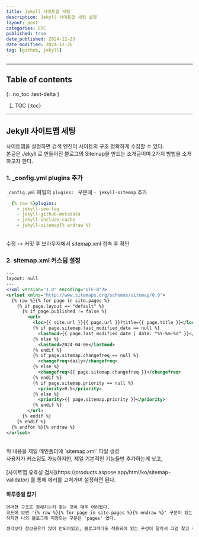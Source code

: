 ```yaml
---
title: Jekyll 사이트맵 세팅
description: Jekyll 사이트맵 세팅 설명
layout: post
categories: ETC
published: true
date_published: 2024-12-23
date_modified: 2024-12-26
tag: [github, jekyll]
---
```

---
## Table of contents
{: .no_toc .text-delta }

1. TOC
{:toc}
---

<!-- 글의 제목은 ##
    나머지 큰 제목은 ###
    이후 나머지는 4개이상 -->

## Jekyll 사이트맵 세팅
사이트맵을 설정하면 검색 엔진이 사이트의 구조 정확하게 수집할 수 있다.
<br>
본글은 Jekyll 로 만들어진 블로그의 Sitemap을 만드는 소개글이며 2가지 방법을 소개하고자 한다. 

### 1. _config.yml plugins 추가
`_config.yml` 파일의 `plugins: ` 부분에 `- jekyll-sitemap` 추가
```yml
  {% raw %}plugins:
    - jekyll-seo-tag
    - jekyll-github-metadata
    - jekyll-include-cache
    - jekyll-sitemap{% endraw %}
```
<br>
수정 -> 커밋 후 브라우저에서 sitemap.xml 접속 후 확인
<br>

### 2. sitemap.xml 커스텀 설정
```xml
---
layout: null
---
<?xml version="1.0" encoding="UTF-8"?>
<urlset xmlns="http://www.sitemaps.org/schemas/sitemap/0.9">
  {% raw %}{% for page in site.pages %}
    {% if page.layout == "default" %}
      {% if page.published != false %}
        <url>
          <loc>{{ site.url }}{{ page.url }}?title={{ page.title }}</loc>
          {% if page.sitemap.last_modified_date == null %}
            <lastmod>{{ page.last_modified_date | date: "%Y-%m-%d" }}</lastmod>
          {% else %}
            <lastmod>2024-04-06</lastmod>
          {% endif %}
          {% if page.sitemap.changefreq == null %}
            <changefreq>daily</changefreq>
          {% else %}
            <changefreq>{{ page.sitemap.changefreq }}</changefreq>
          {% endif %}
          {% if page.sitemap.priority == null %}
            <priority>0.5</priority>
          {% else %}
            <priority>{{ page.sitemap.priority }}</priority>
          {% endif %}
        </url>
      {% endif %}
    {% endif %}
  {% endfor %}{% endraw %}
</urlset>
```
<br>
위 내용을 제일 메인폴더에 `sitemap.xml` 파일 생성<br>
사용자가 커스텀도 가능하지만, 제일 기본적인 기능들만 추가하는게 낫고,<br><br>
[사이트맵 유효성 검사](https://products.aspose.app/html/ko/sitemap-validator) 를 통해 에러를 고쳐가며 설정하면 된다.
<br>

#### 하루종일 잡기
```html
어떠한 구조로 정해지는지 찾는 것이 매우 어려웠다.
코드에 보면 '{% raw %}{% for page in site.pages %}{% endraw %}' 구문이 있는데, 이부분에서 'site.pages' 를 쓰는게 있고 'site.docs' 나 'site.posts' 가 있었다. 
하지만 나의 블로그에 지정되는 구문은 'pages' 였다.

생각보다 정보공유가 많이 안되어있고, 블로그마다도 적용되어 있는 구성이 달라서 그걸 찾고 적용하느라 많은 시간을 보낸거같다.
```
